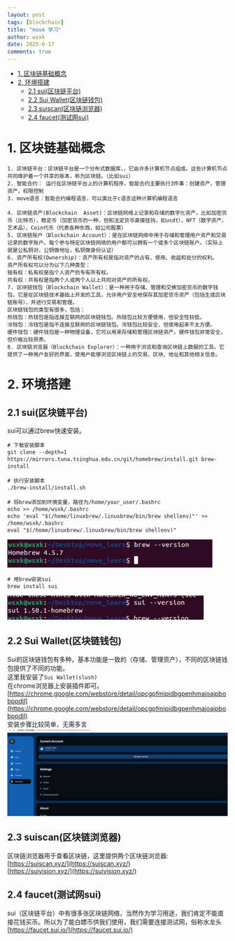 ```yaml
---
layout: post
tags: [blockchain]
title: "move 学习"
author: wsxk
date: 2025-6-17
comments: true
---
```


- [1. 区块链基础概念](#1-区块链基础概念)
- [2. 环境搭建](#2-环境搭建)
  - [2.1 sui(区块链平台)](#21-sui区块链平台)
  - [2.2 Sui Wallet(区块链钱包)](#22-sui-wallet区块链钱包)
  - [2.3 suiscan(区块链浏览器)](#23-suiscan区块链浏览器)
  - [2.4 faucet(测试网sui)](#24-faucet测试网sui)


# 1. 区块链基础概念<br>
```
1. 区块链平台：区块链平台是一个分布式数据库，，它由许多计算机节点组成。这些计算机节点共同维护着一个共享的账本，称为区块链。（比如sui）
2. 智能合约： 运行在区块链平台上的计算机程序，智能合约主要执行3件事：创建资产，管理资产，权限控制
3. move语言：智能合约编程语言，可以类比于c语言这种计算机编程语言

4. 区块链资产(Blockchain  Asset)：区块链网络上记录和存储的数字化资产，比如加密货币（比特币），稳定币（加密货币的一种，但和法定货币直接挂钩，如usdt），NFT（数字资产，艺术品），Coin代币（代表各种东西，如公司股票）
5. 区块链账户（Blockchain Account）：是在区块链网络中用于存储和管理用户资产和交易记录的数字账户。每个参与特定区块链网络的用户都可以拥有一个或多个区块链账户。（实际上就是公私钥对，公钥做地址，私钥做身份认证）
6. 资产所有权(Ownership)：资产所有权是指对资产的占有、使用、收益和处分的权利。
资产所有权可以分为以下几种类型：
独有权：私有权是指个人资产的专有所有权。
共有权：共有权是指两个人或两个人以上共同对资产的所有权。
7. 区块链钱包（Blockchain Wallet）：是一种用于存储、管理和交换加密货币的数字钱包。它是在区块链技术基础上开发的工具，允许用户安全地保存其加密货币资产（包括生成区块链账号），并进行交易和管理。
区块链钱包的类型有很多，包括：
热钱包：热钱包是指连接互联网的区块链钱包。热钱包比较方便使用，但安全性较低。
冷钱包：冷钱包是指不连接互联网的区块链钱包。冷钱包比较安全，但使用起来不太方便。
硬件钱包：硬件钱包是一种物理设备，它可以用来存储和管理区块链资产。硬件钱包非常安全，但价格比较昂贵。
8. 区块链浏览器（Blockchain Explorer）：一种用于浏览和查询区块链上数据的工具。它提供了一种用户友好的界面，使用户能够浏览区块链上的交易、区块、地址和其他相关信息。
```

# 2. 环境搭建<br>
## 2.1 sui(区块链平台)<br>
sui可以通过brew快速安装。<br>
```
# 下载安装脚本
git clone --depth=1 https://mirrors.tuna.tsinghua.edu.cn/git/homebrew/install.git brew-install

# 执行安装脚本
./brew-install/install.sh

# 将brew添加到环境变量，路径为/home/your_user/.bashrc
echo >> /home/wsxk/.bashrc
echo 'eval "$(/home/linuxbrew/.linuxbrew/bin/brew shellenv)"' >> /home/wsxk/.bashrc
eval "$(/home/linuxbrew/.linuxbrew/bin/brew shellenv)"
```
![](https://raw.githubusercontent.com/wsxk/wsxk_pictures/main/2025-9-25/20250617003258.png)

```
# 用brew安装sui
brew install sui
```
![](https://raw.githubusercontent.com/wsxk/wsxk_pictures/main/2025-9-25/20250617003351.png)

## 2.2 Sui Wallet(区块链钱包)<br>
Sui的区块链钱包有多种，基本功能是一致的（存储、管理资产），不同的区块链钱包提供了不同的功能。<br>
这里我安装了`Sui Wallet(slush)`<br>
在chrome浏览器上安装插件即可。<br>
[https://chrome.google.com/webstore/detail/opcgpfmipidbgpenhmajoajpbobppdil](https://chrome.google.com/webstore/detail/opcgpfmipidbgpenhmajoajpbobppdil)<br>
安装步骤比较简单，无需多言<br>
![](https://raw.githubusercontent.com/wsxk/wsxk_pictures/main/2025-9-25/20250617231655.png)

## 2.3 suiscan(区块链浏览器)<br>
区块链浏览器用于查看区块链，这里提供两个区块链浏览器:<br>
[https://suiscan.xyz/](https://suiscan.xyz/)<br>
[https://suivision.xyz/](https://suivision.xyz/)<br>

## 2.4 faucet(测试网sui)<br>
sui（区块链平台）中有很多张区块链网络，当然作为学习用途，我们肯定不能直接花钱买币。所以为了能白嫖币供我们使用，我们需要连接测试网，俗称水龙头[https://faucet.sui.io/](https://faucet.sui.io/)<br>



<!-- Google tag (gtag.js) -->
<script async src="https://www.googletagmanager.com/gtag/js?id=G-C22S5YSYL7"></script>
<script>
  window.dataLayer = window.dataLayer || [];
  function gtag(){dataLayer.push(arguments);}
  gtag('js', new Date());

  gtag('config', 'G-C22S5YSYL7');
</script>
